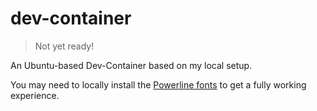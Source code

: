 # dev-container

> Not yet ready!

An Ubuntu-based Dev-Container based on my local setup.

You may need to locally install the [Powerline fonts](https://github.com/powerline/fonts) to get a fully working experience.
